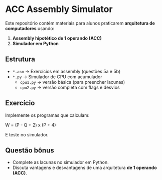 # ACC Assembly Simulator

Este repositório contém materiais para alunos praticarem **arquitetura de computadores** usando:
1. **Assembly hipotético de 1 operando (ACC)**
2. **Simulador em Python**

## Estrutura
- `*.asm` → Exercícios em assembly (questões 5a e 5b)
- `*.py` → Simulador de CPU com acumulador
  - `cpu1.py` → versão básica (para preencher lacunas)
  - `cpu2.py` → versão completa com flags e desvios

## Exercício
Implemente os programas que calculam:

 
W = (P - Q + 2) x (P + 4)
 

E teste no simulador.

## Questão bônus
- Complete as lacunas no simulador em Python.
- Discuta vantagens e desvantagens de uma arquitetura **de 1 operando (ACC)**.


